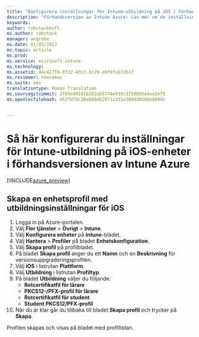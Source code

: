 ```yaml
---
title: "Konfigurera inställningar för Intune-utbildning på iOS | Förhandsversion av Intune Azure | Microsoft Docs"
description: "Förhandsversion av Intune Azure: Läs mer om de inställningar som du kan använda för att konfigurera utbildningsinställningarna på iOS-enheter."
keywords: 
author: robstackmsft
ms.author: robstack
manager: angrobe
ms.date: 01/03/2017
ms.topic: article
ms.prod: 
ms.service: microsoft-intune
ms.technology: 
ms.assetid: 44c427f8-0f22-43c2-8c29-e0f9fa533b1f
ms.reviewer: heenamac
ms.suite: ems
translationtype: Human Translation
ms.sourcegitcommit: 3f05e0018fb202ab5774e935c3f59855e4aa2e75
ms.openlocfilehash: e52fdf8c30a680d62071cd31e308dd0180e8b9dc


---
```


# <a name="how-to-configure-intune-education-settings-for-ios-devices-in-intune-azure-preview"></a>Så här konfigurerar du inställningar för Intune-utbildning på iOS-enheter i förhandsversionen av Intune Azure

[!INCLUDE[azure_preview](../includes/azure_preview.md)]


## <a name="create-a-device-profile-containing-ios-education-settings"></a>Skapa en enhetsprofil med utbildningsinställningar för iOS

1. Logga in på Azure-portalen.
2. Välj **Fler tjänster** > **Övrigt** > **Intune**.
3. Välj **Konfigurera enheter** på **Intune**-bladet.
2. Välj **Hantera** > **Profiler** på bladet **Enhetskonfiguration**.
3. Välj **Skapa profil** på profilbladet.
4. På bladet **Skapa profil** anger du ett **Namn** och en **Beskrivning** för versionsuppgraderingsprofilen.
5. Välj **iOS** i listrutan **Plattform**.
6. Välj **Utbildning** i listrutan **Profiltyp**.
7. På bladet **Utbildning** väljer du följande:
    - **Rotcertifikatfil för lärare**
    - **PKCS12-/PFX-profil för lärare**
    - **Rotcertifikatfil för student**
    - **Student PKCS12/PFX-profil**
8. När du är klar går du tillbaka till bladet **Skapa profil** och trycker på **Skapa**.

Profilen skapas och visas på bladet med profillistan.



<!--HONumber=Feb17_HO1-->



